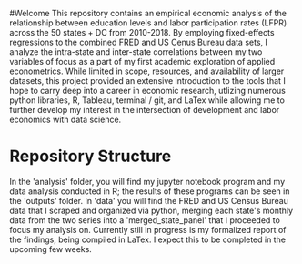 #Welcome
This repository contains an empirical economic analysis of the relationship between education levels and labor participation rates (LFPR) across the 50 states + DC from 2010-2018. By employing fixed-effects regressions to the combined FRED and US Cenus Bureau data sets, I analyze the intra-state and inter-state correlations between my two variables of focus as a part of my first academic exploration of applied econometrics. While limited in scope, resources, and availability of larger datasets, this project provided an extensive introduction to the tools that I hope to carry deep into a career in economic research, utlizing numerous python libraries, R, Tableau, terminal / git, and LaTex while allowing me to further develop my interest in the intersection of development and labor economics with data science.

# Repository Structure
In the 'analysis' folder, you will find my jupyter notebook program and my data analysis conducted in R; the results of these programs can be seen in the 'outputs' folder. In 'data' you will find the FRED and US Census Bureau data that I scraped and organized via python, merging each state's monthly data from the two series into a  'merged_state_panel' that I proceeded to focus my analysis on. Currently still in progress is my formalized report of the findings, being compiled in LaTex. I expect this to be completed in the upcoming few weeks.
